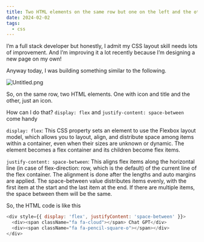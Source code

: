 ```yaml
---
title: Two HTML elements on the same row but one on the left and the other on the right
date: 2024-02-02
tags:
  - css
---
```


I’m a full stack developer but honestly, I admit my CSS layout skill needs lots of improvement. And I’m improving it a lot recently because I’m designing a new page on my own!


Anyway today, I was building something similar to the following.


![Untitled.png](https://prod-files-secure.s3.us-west-2.amazonaws.com/875308e8-8000-4329-b1aa-ffd95b33ba6e/feb3e03e-bb8f-410d-af4a-70260fc9012a/Untitled.png?X-Amz-Algorithm=AWS4-HMAC-SHA256&X-Amz-Content-Sha256=UNSIGNED-PAYLOAD&X-Amz-Credential=AKIAT73L2G45HZZMZUHI%2F20240212%2Fus-west-2%2Fs3%2Faws4_request&X-Amz-Date=20240212T012315Z&X-Amz-Expires=3600&X-Amz-Signature=bc02f4874789464a03c3dadc0489c1ea7f4b8ffbdbd2640f0b942e5e24b42818&X-Amz-SignedHeaders=host&x-id=GetObject)


So, on the same row, two HTML elements. One with icon and title and the other, just an icon.


How can I do that? `display: flex` and `justify-content: space-between` come handy


`display: flex`: This CSS property sets an element to use the Flexbox layout model, which allows you to layout, align, and distribute space among items within a container, even when their sizes are unknown or dynamic. The element becomes a flex container and its children become flex items.


`justify-content: space-between`: This aligns flex items along the horizontal line (in case of flex-direction: row, which is the default) of the current line of the flex container. The alignment is done after the lengths and auto margins are applied. The space-between value distributes items evenly, with the first item at the start and the last item at the end. If there are multiple items, the space between them will be the same.


So, the HTML code is like this


```javascript
<div style={{ display: 'flex', justifyContent: 'space-between' }}>
  <div><span className="fa fa-cloud"></span> Chat GPT</div>
  <div><span className="fa fa-pencil-square-o"></span></div>
</div>
```


